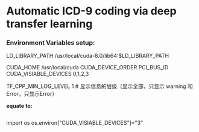 # Automatic ICD-9 coding via deep transfer learning

### Environment Variables setup:  

LD_LIBRARY_PATH		/usr/local/cuda-8.0/lib64:$LD_LIBRARY_PATH  

CUDA_HOME 	/usr/local/cuda
CUDA_DEVICE_ORDER 	PCI_BUS_ID
CUDA_VISIABLE_DEVICES 	0,1,2,3  

TF_CPP_MIN_LOG_LEVEL	1  # 显示信息的层级（显示全部，只显示 warning 和 Error，只显示Error）  

**equate to:**  
>```python
import os
os.environ["CUDA_VISIABLE_DEVICES"]="3"
 ```python